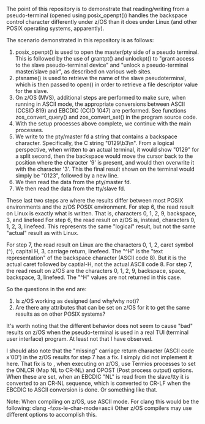 The point of this repository is to demonstrate that reading/writing from a pseudo-terminal (opened using posix_openpt()) handles the backspace control character differently under z/OS than it does under Linux (and other POSIX operating systems, apparently).

The scenario demonstrated in this repository is as follows:
1) posix_openpt() is used to open the master/pty side of a pseudo terminal.  This is followed by the use of grantpt() and unlockpt() to "grant access to the slave pseudo-terminal device" and "unlock a pseudo-terminal master/slave pair", as described on various web sites.
2) ptsname() is used to retrieve the name of the slave pseudoterminal, which is then passed to open() in order to retrieve a file descriptor value for the slave.
3) On z/OS (MVS), additional steps are performed to make sure, when running in ASCII mode, the appropriate conversions between ASCII (CCSID 819) and EBCDIC (CCID 1047) are performed.  See functions zos_convert_query() and zos_convert_set() in the program source code.
4) With the setup processes above complete, we continue with the main processes.
5) We write to the pty/master fd a string that contains a backspace character.  Specifically, the C string "0129\b3\n".  From a logical perspective, when written to an actual terminal, it would show "0129" for a split second, then the backspace would move the cursor back to the position where the character '9' is present, and would then overwrite it with the character '3'.  This the final result shown on the terminal would simply be "0123", followed by a new line.
6) We then read the data from the pty/master fd.
7) We then read the data from the tty/slave fd.

These last two steps are where the results differ between most POSIX environments and the z/OS POSIX environment.
For step 6, the read result on Linux is exactly what is written.  That is, characters 0, 1, 2, 9, backspace, 3, and linefeed
For step 6, the read result on z/OS is, instead, characters 0, 1, 2, 3, linefeed.  This represents the same "logical" result, but not the same "actual" result as with Linux.

For step 7, the read result on Linux are the characters 0, 1, 2, caret symbol (^), capital H, 3, carriage return, linefeed.  The "^H" is the "text representation" of the backspace character (ASCII code 8).  But it is the actual caret followed by captial-H, not the actual ASCII code 8.
For step 7, the read result on z/OS are the characters 0, 1, 2, 9, backspace, space, backspace, 3, linefeed.  The "^H" values are not returned in this case.

So the questions in the end are:
1) Is z/OS working as designed (and why/why not)?
2) Are there any attributes that can be set on z/OS for it to get the same results as on other POSIX systems?

It's worth noting that the different behavior does not seem to cause "bad" results on z/OS when the pseudo-terminal is used in a real TUI (terminal user interface) program.  At least not that I have observed.

I should also note that the "missing" carriage return character (ASCII code x'0D') in the z/OS results for step 7 has a fix.  I simply did not implement it here.  That fix is to , when executing on z/OS, use Termios processes to set the ONLCR (Map NL to CR-NL) and OPOST (Post process output) options.  When these are set, when an EBCDIC "NL" is read from the slave/tty it is converted to an CR-NL sequence, which is converted to CR-LF when the EBCDIC to ASCII conversion is done.  Or something like that.

Note: When compiling on z/OS, use ASCII mode.  For clang this would be the following:
clang -fzos-le-char-mode=ascii
Other z/OS compilers may use different options to accomplish this.
